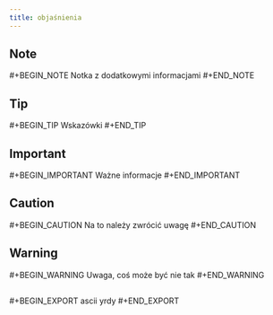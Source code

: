 ```yaml
---
title: objaśnienia
---
```


## Note
#+BEGIN_NOTE
Notka z dodatkowymi informacjami
#+END_NOTE
## Tip 
#+BEGIN_TIP
Wskazówki
#+END_TIP
## Important
#+BEGIN_IMPORTANT
Ważne informacje
#+END_IMPORTANT
## Caution
#+BEGIN_CAUTION
Na to należy zwrócić uwagę
#+END_CAUTION
## Warning
#+BEGIN_WARNING
Uwaga, coś może być nie tak
#+END_WARNING
##
#+BEGIN_EXPORT ascii
yrdy
#+END_EXPORT
